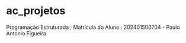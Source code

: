 # ac_projetos
Programação Estruturada ;
Matrícula do Aluno : 202401500704 - Paulo Antonio  Figueira
